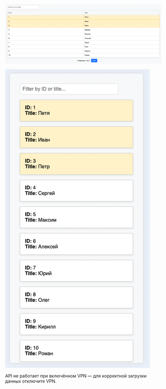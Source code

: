 ![Desktop View](assets/1desk.png)

![Mobile View](assets/2mobile.png)

API не работает при включённом VPN — для корректной загрузки данных отключите VPN.
